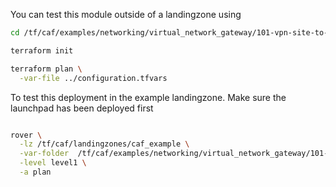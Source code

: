 You can test this module outside of a landingzone using

```bash
cd /tf/caf/examples/networking/virtual_network_gateway/101-vpn-site-to-site/standalone

terraform init

terraform plan \
  -var-file ../configuration.tfvars


```

To test this deployment in the example landingzone. Make sure the launchpad has been deployed first

```bash

rover \
  -lz /tf/caf/landingzones/caf_example \
  -var-folder  /tf/caf/examples/networking/virtual_network_gateway/101-vpn-site-to-site/ \
  -level level1 \
  -a plan

```